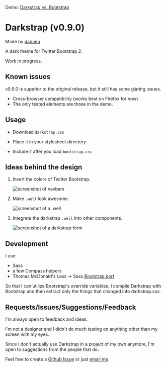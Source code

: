 Demo: [Darkstrap vs. Bootstrap][demo]

# Darkstrap (v0.9.0)

Made by [danneu](http://danneu.com).

A dark theme for Twitter Bootstrap 2.

Work in progress.

## Known issues

v0.9.0 is superior to the original release, but it still has some glaring issues.

* Cross-browser compatibility (works best on Firefox for now)
* The only tested elements are those in the demo.
    
## Usage

* Download `darkstrap.css`
* Place it in your stylesheet directory
* Include it after you load `bootstrap.css`

    <head>
      <link href='stylesheets/bootstrap.css' rel='stylesheet' />
      <link href='stylesheets/darkstrap.css' rel='stylesheet' />
    </head>
    
## Ideas behind the design

1. Invert the colors of Twitter Bootstrap. 

    ![screenshot of navbars](https://a248.e.akamai.net/camo.github.com/28120f289ca3138327e2900bbb5cbe9a1cbe08f9/687474703a2f2f646c2e64726f70626f782e636f6d2f752f35313833363538332f53637265656e73686f74732f61702e706e67)
    
2. Make `.well` look awesome.
  
    ![screenshot of a .well](http://dl.dropbox.com/u/51836583/Screenshots/bf.png)

3. Integrate the darkstrap `.well` into other components.

    ![screenshot of a darkstrap form](http://dl.dropbox.com/u/51836583/Screenshots/bg.png)

## Development

I use:

* Sass
* a few Compass helpers
* Thomas McDonald's Less -> Sass [Bootstrap port](https://github.com/thomas-mcdonald/bootstrap-sass)

So that I can utilize Bootstrap's override variables, I compile Darkstrap with
Bootstrap and then extract only the things that changed into darkstrap.css.

## Requests/Issues/Suggestions/Feedback

I'm always open to feedback and ideas.

I'm not a designer and I didn't do much testing on anything other than my screen
with my eyes.

Since I don't actually use Darkstrap in a project of my own anymore, I'm open to 
suggestions from the people that do.

Feel free to create a [Github Issue](https://github.com/danneu/darkstrap/issues) or just [email me](mailto:danrodneu@gmail.com).

[demo]: http://danneu.com/bag/darkstrap/darkstrap.html

